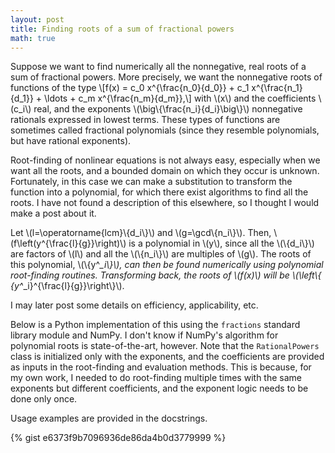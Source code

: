 ```yaml
---
layout: post
title: Finding roots of a sum of fractional powers
math: true
---
```


Suppose we want to find numerically all the nonnegative, real roots of a sum of fractional powers. More precisely, we want the nonnegative roots of functions of the type
\\[f(x) = c_0 x^{\frac{n_0}{d_0}} + c_1 x^{\frac{n_1}{d_1}} + \ldots + c_m x^{\frac{n_m}{d_m}},\\]
with \\(x\\) and the coefficients \\(c_i\\) real, and the exponents \\(\big\\{\frac{n_i}{d_i}\big\\}\\) nonnegative rationals expressed in lowest terms. These types of functions are sometimes called fractional polynomials (since they resemble polynomials, but have rational exponents).

Root-finding of nonlinear equations is not always easy, especially when we want all the roots, and a bounded domain on which they occur is unknown. Fortunately, in this case we can make a substitution to transform the function into a polynomial, for which there exist algorithms to find all the roots. I have not found a description of this elsewhere, so I thought I would make a post about it.

Let \\(l=\operatorname{lcm}\\{d_i\\}\\) and \\(g=\gcd\\{n_i\\}\\). Then, \\(f\left(y^{\frac{l}{g}}\right)\\) is a polynomial in \\(y\\), since all the \\(\\{d_i\\}\\) are factors of \\(l\\) and all the \\(\\{n_i\\}\\) are multiples of \\(g\\). The roots of this polynomial, \\(\\{y^*_i\\}\\), can then be found numerically using polynomial root-finding routines. Transforming back, the roots of \\(f(x)\\) will be \\(\left\\{ {y^*_i}^{\frac{l}{g}}\right\\}\\).

I may later post some details on efficiency, applicability, etc.

Below is a Python implementation of this using the `fractions` standard library module and NumPy. I don't know if NumPy's algorithm for polynomial roots is state-of-the-art, however. Note that the `RationalPowers` class is initialized only with the exponents, and the coefficients are provided as inputs in the root-finding and evaluation methods. This is because, for my own work, I needed to do root-finding multiple times with the same exponents but different coefficients, and the exponent logic needs to be done only once.

Usage examples are provided in the docstrings.

{% gist e6373f9b7096936de86da4b0d3779999 %}

